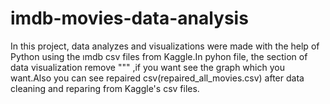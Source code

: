 # imdb-movies-data-analysis
In this project, data analyzes and visualizations were made with the help of Python using the ımdb csv files from Kaggle.In pyhon file, the section of data visualization remove """ ,if you want see the graph which you want.Also you can see repaired csv(repaired_all_movies.csv) after data cleaning and reparing from Kaggle's csv files.
